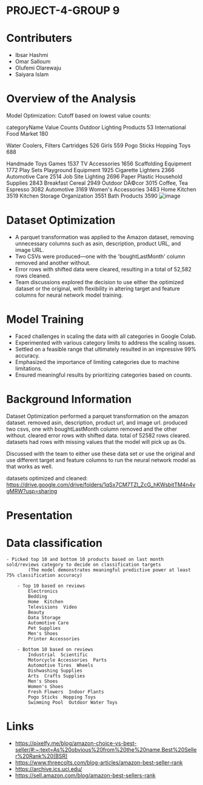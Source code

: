 # PROJECT-4-GROUP 9 

# Contributers
- Ibsar Hashmi
- Omar Salloum
- Olufemi Olarewaju
- Saiyara Islam 

# Overview of the Analysis 


Model Optimization:
Cutoff based on lowest value counts:

categoryName	Value Counts
Outdoor Lighting Products	53
International Food Market	180


Water Coolers, Filters  Cartridges	526
Girls	559
Pogo Sticks  Hopping Toys	688


Handmade Toys  Games	1537
TV Accessories	1656
Scaffolding Equipment	1772
Play Sets  Playground Equipment	1925
Cigarette Lighters	2366
Automotive Care	2514
Job Site Lighting	2696
Paper  Plastic Household Supplies	2843
Breakfast Cereal	2949
Outdoor DÃ©cor	3015
Coffee, Tea  Espresso	3082
Automotive	3169
Women's Accessories	3483
Home  Kitchen	3519
Kitchen Storage  Organization	3551
Bath Products	3590
![image](https://github.com/Saiyara98/PROJECT-4-/assets/141441445/296bae43-9dd8-4044-ba3c-a2da821df260)


# Dataset Optimization 
- A parquet transformation was applied to the Amazon dataset, removing unnecessary columns such as asin, description, product URL, and image URL.
- Two CSVs were produced—one with the 'boughtLastMonth' column removed and another without.
- Error rows with shifted data were cleared, resulting in a total of 52,582 rows cleaned.
- Team discussions explored the decision to use either the optimized dataset or the original, with flexibility in altering target and feature columns for neural network model training.

# Model Training 
- Faced challenges in scaling the data with all categories in Google Colab.
- Experimented with various category limits to address the scaling issues.
- Settled on a feasible range that ultimately resulted in an impressive 99% accuracy.
- Emphasized the importance of limiting categories due to machine limitations.
- Ensured meaningful results by prioritizing categories based on counts.


# Background Information 

Dataset Optimization
performed a parquet transformation on the amazon dataset. removed asin, description, product url, and image url. produced two csvs, one with boughtLastMonth column removed and the other without. cleared error rows with shifted data. total of 52582 rows cleared. datasets had rows with missing values that the model will pick up as 0s.

Discussed with the team to either use these data set or use the original and use different target and feature columns to run the neural network model as that works as well.

datasets optimized and cleaned: https://drive.google.com/drive/folders/1qSx7CM7TZl_ZcG_hKWsbitTM4n4vgMRW?usp=sharing

# Presentation 



# Data classification
    - Picked top 10 and bottom 10 products based on last month sold/reviews category to decide on classification targets
            (The model demonstrates meaningful predictive power at least 75% classification accuracy)
        
        - Top 10 based on reviews
            Electronics
            Bedding
            Home  Kitchen
            Televisions  Video
            Beauty
            Data Storage
            Automotive Care
            Pet Supplies
            Men's Shoes
            Printer Accessories
        
        - Bottom 10 based on reviews
            Industrial  Scientific
            Motorcycle Accessories  Parts
            Automotive Tires  Wheels
            Dishwashing Supplies
            Arts  Crafts Supplies
            Men's Shoes
            Women's Shoes
            Fresh Flowers  Indoor Plants
            Pogo Sticks  Hopping Toys
            Swimming Pool  Outdoor Water Toys


# Links 
- https://pixelfy.me/blog/amazon-choice-vs-best-seller/#:~:text=As%20obvious%20from%20the%20name,Best%20Seller%20Rank%20(BSR)
- https://www.threecolts.com/blog-articles/amazon-best-seller-rank
- https://archive.ics.uci.edu/
- https://sell.amazon.com/blog/amazon-best-sellers-rank

